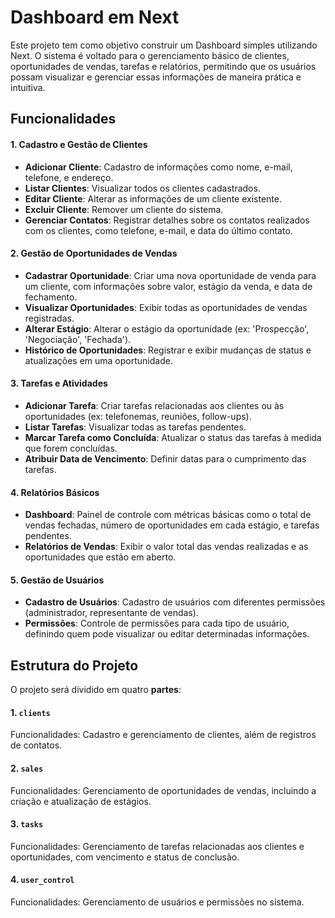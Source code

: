 # Dashboard em Next

Este projeto tem como objetivo construir um Dashboard simples utilizando Next. O sistema é voltado para o gerenciamento básico de clientes, oportunidades de vendas, tarefas e relatórios, permitindo que os usuários possam visualizar e gerenciar essas informações de maneira prática e intuitiva.

## Funcionalidades

#### 1. Cadastro e Gestão de Clientes

- **Adicionar Cliente**: Cadastro de informações como nome, e-mail, telefone, e endereço.
- **Listar Clientes**: Visualizar todos os clientes cadastrados.
- **Editar Cliente**: Alterar as informações de um cliente existente.
- **Excluir Cliente**: Remover um cliente do sistema.
- **Gerenciar Contatos**: Registrar detalhes sobre os contatos realizados com os clientes, como telefone, e-mail, e data do último contato.

#### 2. Gestão de Oportunidades de Vendas

- **Cadastrar Oportunidade**: Criar uma nova oportunidade de venda para um cliente, com informações sobre valor, estágio da venda, e data de fechamento.
- **Visualizar Oportunidades**: Exibir todas as oportunidades de vendas registradas.
- **Alterar Estágio**: Alterar o estágio da oportunidade (ex: 'Prospecção', 'Negociação', 'Fechada').
- **Histórico de Oportunidades**: Registrar e exibir mudanças de status e atualizações em uma oportunidade.

#### 3. Tarefas e Atividades

- **Adicionar Tarefa**: Criar tarefas relacionadas aos clientes ou às oportunidades (ex: telefonemas, reuniões, follow-ups).
- **Listar Tarefas**: Visualizar todas as tarefas pendentes.
- **Marcar Tarefa como Concluída**: Atualizar o status das tarefas à medida que forem concluídas.
- **Atribuir Data de Vencimento**: Definir datas para o cumprimento das tarefas.

#### 4. Relatórios Básicos

- **Dashboard**: Painel de controle com métricas básicas como o total de vendas fechadas, número de oportunidades em cada estágio, e tarefas pendentes.
- **Relatórios de Vendas**: Exibir o valor total das vendas realizadas e as oportunidades que estão em aberto.

#### 5. Gestão de Usuários

- **Cadastro de Usuários**: Cadastro de usuários com diferentes permissões (administrador, representante de vendas).
- **Permissões**: Controle de permissões para cada tipo de usuário, definindo quem pode visualizar ou editar determinadas informações.

## Estrutura do Projeto

O projeto será dividido em quatro **partes**:

#### 1. `clients`

Funcionalidades: Cadastro e gerenciamento de clientes, além de registros de contatos.

#### 2. `sales`

Funcionalidades: Gerenciamento de oportunidades de vendas, incluindo a criação e atualização de estágios.

#### 3. `tasks`

Funcionalidades: Gerenciamento de tarefas relacionadas aos clientes e oportunidades, com vencimento e status de conclusão.

#### 4. `user_control`

Funcionalidades: Gerenciamento de usuários e permissões no sistema.

